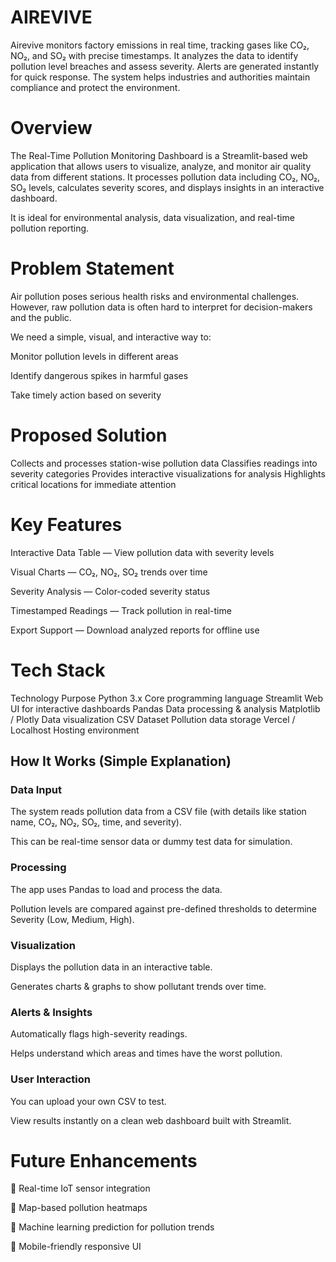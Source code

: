 # AIREVIVE
Airevive  monitors factory emissions in real time, tracking gases like CO₂, NO₂, and SO₂ with precise timestamps. It analyzes the data to identify pollution level breaches and assess severity. Alerts are generated instantly for quick response. The system helps industries and authorities maintain compliance and protect the environment. 

# Overview
The Real-Time Pollution Monitoring Dashboard is a Streamlit-based web application that allows users to visualize, analyze, and monitor air quality data from different stations.
It processes pollution data including CO₂, NO₂, SO₂ levels, calculates severity scores, and displays insights in an interactive dashboard.

It is ideal for environmental analysis, data visualization, and real-time pollution reporting.

# Problem Statement
Air pollution poses serious health risks and environmental challenges.
However, raw pollution data is often hard to interpret for decision-makers and the public.

We need a simple, visual, and interactive way to:

Monitor pollution levels in different areas

Identify dangerous spikes in harmful gases

Take timely action based on severity

# Proposed Solution
 Collects and processes station-wise pollution data
 Classifies readings into severity categories
 Provides interactive visualizations for analysis
 Highlights critical locations for immediate attention

 # Key Features
 Interactive Data Table — View pollution data with severity levels

 Visual Charts — CO₂, NO₂, SO₂ trends over time

 Severity Analysis — Color-coded severity status

 Timestamped Readings — Track pollution in real-time

 Export Support — Download analyzed reports for offline use

# Tech Stack

Technology	Purpose
Python 3.x	Core programming language
Streamlit	Web UI for interactive dashboards
Pandas	Data processing & analysis
Matplotlib / Plotly	Data visualization
CSV Dataset	Pollution data storage
Vercel / Localhost	Hosting environment

## How It Works (Simple Explanation)
### Data Input

The system reads pollution data from a CSV file (with details like station name, CO₂, NO₂, SO₂, time, and severity).

This can be real-time sensor data or dummy test data for simulation.

### Processing

The app uses Pandas to load and process the data.

Pollution levels are compared against pre-defined thresholds to determine Severity (Low, Medium, High).

### Visualization

Displays the pollution data in an interactive table.

Generates charts & graphs to show pollutant trends over time.

### Alerts & Insights

Automatically flags high-severity readings.

Helps understand which areas and times have the worst pollution.

### User Interaction

You can upload your own CSV to test.

View results instantly on a clean web dashboard built with Streamlit.

# Future Enhancements
🔹 Real-time IoT sensor integration

🔹 Map-based pollution heatmaps

🔹 Machine learning prediction for pollution trends

🔹 Mobile-friendly responsive UI

